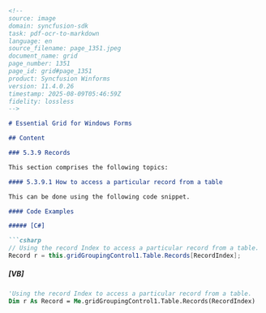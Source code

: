```markdown
<!--
source: image
domain: syncfusion-sdk
task: pdf-ocr-to-markdown
language: en
source_filename: page_1351.jpeg
document_name: grid
page_number: 1351
page_id: grid#page_1351
product: Syncfusion Winforms
version: 11.4.0.26
timestamp: 2025-08-09T05:46:59Z
fidelity: lossless
-->

# Essential Grid for Windows Forms

## Content

### 5.3.9 Records

This section comprises the following topics:

#### 5.3.9.1 How to access a particular record from a table

This can be done using the following code snippet.

#### Code Examples

##### [C#]

```csharp
// Using the record Index to access a particular record from a table.
Record r = this.gridGroupingControl1.Table.Records[RecordIndex];
```

##### [VB]

```vb
'Using the record Index to access a particular record from a table.
Dim r As Record = Me.gridGroupingControl1.Table.Records(RecordIndex)
```

